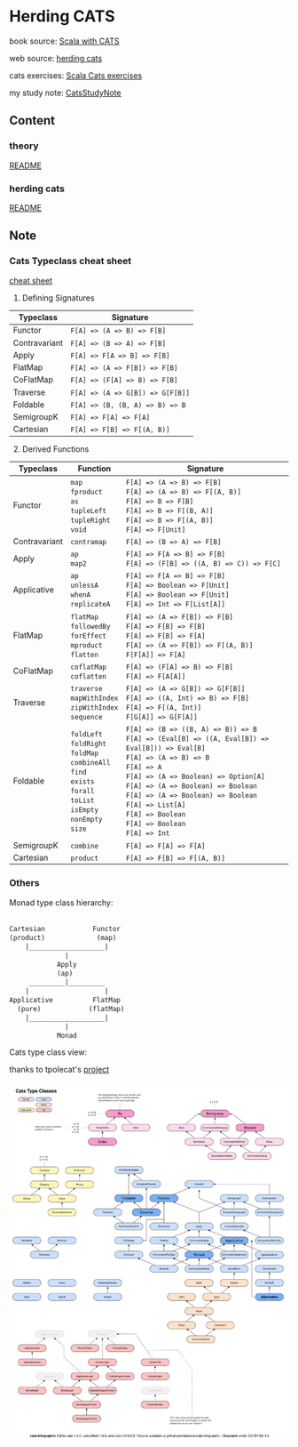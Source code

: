 # Herding CATS

book source: [Scala with CATS](https://underscore.io/books/scala-with-cats/)

web source: [herding cats](http://eed3si9n.com/herding-cats/)

cats exercises: [Scala Cats exercises](https://www.scala-exercises.org/cats)

my study note: [CatsStudyNote](docs/CatsStudyNote.md)

## Content

### theory

[README](src/main/scala/com/github/jacobbishopxy/theory/README.md)

### herding cats

[README](src/main/scala/com/github/jacobbishopxy/herdingCats/README.md)

## Note

### Cats Typeclass cheat sheet

[cheat sheet](docs/typeclasses.pdf)

1. Defining Signatures

|Typeclass|Signature|
| --- | --- |
|Functor|`F[A] => (A => B) => F[B]`|
|Contravariant|`F[A] => (B => A) => F[B]`|
|Apply|`F[A] => F[A => B] => F[B]`|
|FlatMap|`F[A] => (A => F[B]) => F[B]`|
|CoFlatMap|`F[A] => (F[A] => B) => F[B]`|
|Traverse|`F[A] => (A => G[B]) => G[F[B]]`|
|Foldable|`F[A] => (B, (B, A) => B) => B`|
|SemigroupK|`F[A] => F[A] => F[A]`|
|Cartesian|`F[A] => F[B] => F[(A, B)]`|

2. Derived Functions

|Typeclass|Function|Signature|
| --- | --- | --- |
|Functor|`map` <br/> `fproduct` <br/> `as` <br/> `tupleLeft` <br/> `tupleRight` <br/> `void`|`F[A] => (A => B) => F[B]` <br/> `F[A] => (A => B) => F[(A, B)]` <br/> `F[A] => B => F[B]` <br/> `F[A] => B => F[(B, A)]` <br/> `F[A] => B => F[(A, B)]` <br/> `F[A] => F[Unit]`|
|Contravariant|`contramap`|`F[A] => (B => A) => F[B]`|
|Apply|`ap` <br/> `map2`|`F[A] => F[A => B] => F[B]` <br/> `F[A] => (F[B] => ((A, B) => C)) => F[C]`|
|Applicative|`ap` <br/> `unlessA` <br/> `whenA` <br/> `replicateA`|`F[A] => F[A => B] => F[B]` <br/> `F[A] => Boolean => F[Unit]` <br/> `F[A] => Boolean => F[Unit]` <br/> `F[A] => Int => F[List[A]]`|
|FlatMap|`flatMap` <br/> `followedBy` <br/> `forEffect` <br/> `mproduct` <br/> `flatten`|`F[A] => (A => F[B]) => F[B]` <br/> `F[A] => F[B] => F[B]` <br/> `F[A] => F[B] => F[A]` <br/> `F[A] => (A => F[B]) => F[(A, B)]` <br/> `F[F[A]] => F[A]`|
|CoFlatMap|`coflatMap` <br/> `coflatten`|`F[A] => (F[A] => B) => F[B]` <br/> `F[A] => F[A[A]]`|
|Traverse|`traverse` <br/> `mapWithIndex` <br/> `zipWithIndex` <br/> `sequence`|`F[A] => (A => G[B]) => G[F[B]]` <br/> `F[A] => ((A, Int) => B) => F[B]` <br/> `F[A] => F[(A, Int)]` <br/> `F[G[A]] => G[F[A]]`|
|Foldable|`foldLeft` <br/> `foldRight` <br/> `foldMap` <br/> `combineAll` <br/> `find` <br/> `exists` <br/> `forall` <br/> `toList` <br/> `isEmpty` <br/> `nonEmpty` <br/> `size`|`F[A] => (B => ((B, A) => B)) => B` <br/> `F[A] => (Eval[B] => ((A, Eval[B]) => Eval[B])) => Eval[B]` <br/> `F[A] => (A => B) => B` <br/> `F[A] => A` <br/> `F[A] => (A => Boolean) => Option[A]` <br/> `F[A] => (A => Boolean) => Boolean` <br/> `F[A] => (A => Boolean) => Boolean` <br/> `F[A] => List[A]` <br/> `F[A] => Boolean` <br/> `F[A] => Boolean` <br/> `F[A] => Int`|
|SemigroupK|`combine`|`F[A] => F[A] => F[A]`|
|Cartesian|`product`|`F[A] => F[B] => F[(A, B)]`|

### Others

Monad type class hierarchy:

```

Cartesian            Functor
(product)             (map)
    |___________________|
              |
            Apply
            (ap)
     _________|_________
    |                   |
Applicative          FlatMap
  (pure)            (flatMap)
    |___________________|
              |
            Monad
```

Cats type class view:

thanks to tpolecat's [project](https://github.com/tpolecat/cats-infographic)

![Cats type class](docs/cats-type-class.svg)
